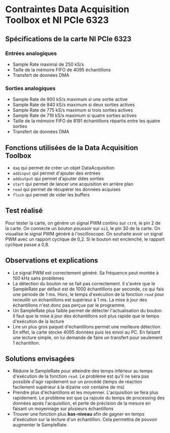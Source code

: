 # Contraintes Data Acquisition Toolbox et NI PCIe 6323

## Spécifications de la carte NI PCIe 6323

### Entrées analogiques

- Sample Rate maximal de 250 kS/s
- Taille de la mémoire FIFO de 4095 échantillons
- Transfert de données DMA

### Sorties analogiques

- Sample Rate de 900 kS/s maximum si une sortie active
- Sample Rate de 840 kS/s maximum si deux sorties actives
- Sample Rate de 775 kS/s maximum si trois sorties actives
- Sample Rate de 719 kS/s maximum si quatre sorties actives
- Taille de la mémoire FIFO de 8191 échantillons répartis entre les quatre sorties
- Transfert de données DMA

## Fonctions utilisées de la Data Acquisition Toolbox


- `daq` qui permet de créer un objet DataAcquisition
- `addinput` qui permet d'ajouter des entrées
- `addoutput` qui permet d'ajouter ddes sorties
- `start` qui permet de lancer une acquisition en arrière plan
- `read` qui permet de récupérer les données acquises
- `flush` qui permet de vider les buffers

## Test réalisé

Pour tester la carte, on génère un signal PWM continu sur `ctr0`, le pin 2 de la carte. On connecte un bouton poussoir sur `ai3`, le pin 30 de la carte. On visualise le signal PWM généré à l'oscilloscope. On souhaite avoir un signal PWM avec un rapport cyclique de 0,2. Si le bouton est enclenché, le rapport cyclique passe a 0,8.

## Observations et explications

- Le signal PWM est correctement généré. Sa fréquence peut montée à 100 kHz sans problèmes
- La détection du bouton ne se fait pas correctement. Il s'avère que le SampleRate par défaut est de 1000 échantillons par seconde, ce qui fais une période de 1 ms. Hors, le temps d'exécution de la fonction `read` pour receuillir un échantillons est supérieur à 1 ms. La mise à jour des échantillons n'est donc pas perçue par le programme.
- Un SampleRate plus faible permet de détecter l'actualisation du bouton. Il faut que la mise à jour des échantillons soit plus rapide que le temps d'exécution de la lecture
- Lire un plus gros paquet d'échantillons permet une meilleure détection. En effet, la carte stocke 4095 données puis les envoi au PC. En faisant une lecture simple, on lui demande de faire un transfert pour seulement 1 échantillon. 

## Solutions envisagées

- Réduire le SampleRate pour atteindre des temps inférieur au temps d'exécution de la fonction `read`. Le problème est qu'il ne sera pas possible d'agir rapidement sur un procédé (temps de réaction facilement supérieur à la dizaine voir centaine de ms)
- Prendre plus d'échantillons et les moyenner. L'acquisition se fera plus rapidement. Le problème est que ça rajoute du temps de processing des données après l'acquisition, et perte de précision de la mesure en faisant un moyennage sur plusieurs échantillons
- Trouver une fonction plus **bas-niveau** afin de gagner en temps d'exécution sur la lecture d'un échantillon. Cela permettra de pouvoir augmenter le SampleRate.